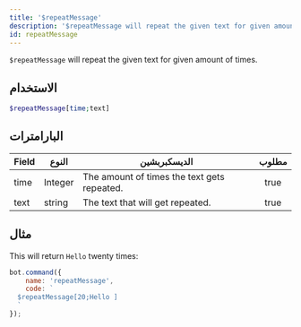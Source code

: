```yaml
---
title: '$repeatMessage'
description: '$repeatMessage will repeat the given text for given amount of times.'
id: repeatMessage
---
```


`$repeatMessage` will repeat the given text for given amount of times.

## الاستخدام

```php
$repeatMessage[time;text]
```

## البارامترات

| Field | النوع   | الديسكبربشين                                | مطلوب |
| ----- | ------- | ------------------------------------------- |:-----:|
| time  | Integer | The amount of times the text gets repeated. | true  |
| text  | string  | The text that will get repeated.            | true  |

## مثال

This will return `Hello` twenty times:

```javascript
bot.command({
    name: 'repeatMessage',
    code: `
  $repeatMessage[20;Hello ]
  `
});
```
